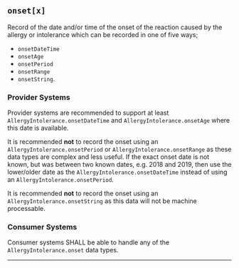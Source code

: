 ## `onset[x]`

Record of the date and/or time of the onset of the reaction caused by the allergy or intolerance which can be recorded in one of five ways;
- `onsetDateTime`
- `onsetAge`
- `onsetPeriod`
- `onsetRange`
- `onsetString`.

### Provider Systems

Provider systems are recommended to support at least `AllergyIntolerance.onsetDateTime` and `AllergyIntolerance.onsetAge` where this date is available.

It is recommended **not** to record the onset using an `AllergyIntolerance.onsetPeriod` or `AllergyIntolerance.onsetRange` as these data types are complex and less useful. If the exact onset date is not known, but was between two known dates, e.g. 2018 and 2019, then use the lower/older date as the `AllergyIntolerance.onsetDateTime` instead of using an `AllergyIntolerance.onsetPeriod`.

It is recommended **not** to record the onset using an `AllergyIntolerance.onsetString` as this data will not be machine processable.

### Consumer Systems

Consumer systems SHALL be able to handle any of the `AllergyIntolerance.onset` data types.

---
